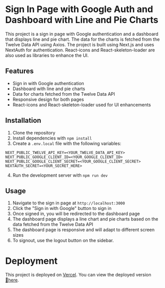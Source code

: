 # Sign In Page with Google Auth and Dashboard with Line and Pie Charts

This project is a sign in page with Google authentication and a dashboard that displays line and pie chart. The data for the charts is fetched from the Twelve Data API using Axios. The project is built using Next.js and uses NextAuth for authentication. React-icons and React-skeleton-loader are also used as libraries to enhance the UI.

## Features

- Sign in with Google authentication
- Dashboard with line and pie charts
- Data for charts fetched from the Twelve Data API
- Responsive design for both pages
- React-icons and React-skeleton-loader used for UI enhancements

## Installation

1. Clone the repository
2. Install dependencies with `npm install`
3. Create a `.env.local` file with the following variables:

```
NEXT_PUBLIC_TWELVE_API_KEY=<YOUR_TWELVE_DATA_API_KEY>
NEXT_PUBLIC_GOOGLE_CLIENT_ID=<YOUR_GOOGLE_CLIENT_ID>
NEXT_PUBLIC_GOOGLE_CLIENT_SECRET=<YOUR_GOOGLE_CLIENT_SECRET>
NEXTAUTH_SECRET=<YOUR_SECRET_HERE>
```


4. Run the development server with `npm run dev`

## Usage

1. Navigate to the sign in page at `http://localhost:3000`
2. Click the "Sign in with Google" button to sign in
3. Once signed in, you will be redirected to the dashboard page
4. The dashboard page displays a line chart and pie charts based on the data fetched from the Twelve Data API
5. The dashboard page is responsive and will adapt to different screen sizes
6. To signout, use the logout button on the sidebar.

# Deployment 

This project is deployed on [Vercel](https://vercel.com/). You can view the deployed version [🔗here](https://board-o.vercel.app/dashboard).


